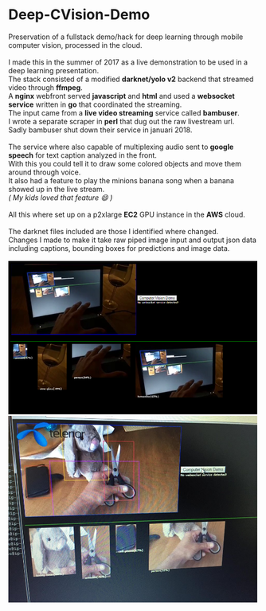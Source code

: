 # Deep-CVision-Demo
Preservation of a fullstack demo/hack for deep learning through mobile computer vision, processed in the cloud.<br><br>
I made this in the summer of 2017 as a live demonstration to be used in a deep learning presentation.<br>
The stack consisted of a modified **darknet/yolo v2** backend that streamed video through **ffmpeg**.<br>
A **nginx** webfront served **javascript** and **html** and used a **websocket service** written in **go** that coordinated the streaming.<br>
The input came from a **live video streaming** service called **bambuser**.<br>
I wrote a separate scraper in **perl** that dug out the raw livestream url.<br>
Sadly bambuser shut down their service in januari 2018.<br><br>
The service where also capable of multiplexing audio sent to **google speech** for text caption analyzed in the front.<br>
With this you could tell it to draw some colored objects and move them around through voice.<br>
It also had a feature to play the minions banana song when a banana showed up in the live stream.<br>
*( My kids loved that feature :smile: )*<br><br>
All this where set up on a p2xlarge **EC2** GPU instance in the **AWS** cloud.
<br><br>
The darknet files included are those I identified where changed. <br>
Changes I made to make it take raw piped image input and output json data including captions, bounding boxes for predictions and image data.<br><br>
<img alt="some snapshot from 2017" src="cvdemo.png" width=500/>
<img alt="some snapshot from 2017" src="cvdemo2.jpg" width=500/>

